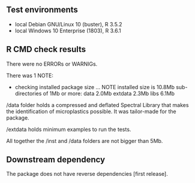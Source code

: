 ## Test environments
* local Debian GNU/Linux 10 (buster), R 3.5.2
* local Windows 10 Enterprise (1803), R 3.6.1

## R CMD check results
There were no ERRORs or WARNIGs.

There was 1 NOTE:

* checking installed package size ... NOTE
    installed size is 10.8Mb
    sub-directories of 1Mb or more:
      data      2.0Mb
      extdata   2.3Mb
      libs      6.1Mb

/data folder holds a compressed and deflated Spectral Library that makes the identification of microplastics possible. It was tailor-made for the package.

/extdata holds minimum examples to run the tests.

All together the /inst and /data folders are not bigger than 5Mb.

## Downstream dependency
The package does not have reverse dependencies [first release].
